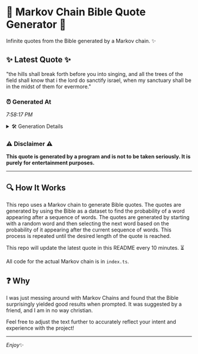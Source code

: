 # 📖 Markov Chain Bible Quote Generator 📖

Infinite quotes from the Bible generated by a Markov chain. ✨

## ✨ Latest Quote ✨
"the hills shall break forth before you into singing, and all the trees of the field shall know that i the lord do sanctify israel, when my sanctuary shall be in the midst of them for evermore."

### ⏰ Generated At
*7:58:17 PM*

<details>
    <summary>🛠️ Generation Details</summary>
    <p>
        <strong>🌱 Seed:</strong> the<br>
        <strong>🔄 Iterations:</strong> 36<br>
        <strong>📜 Context History:</strong><br>[ the ]: hills<br>[ the, hills ]: shall<br>[ the, hills, shall ]: break<br>[ the, hills, shall, break ]: forth<br>[ the, hills, shall, break, forth ]: before<br>[ the, hills, shall, break, forth, before ]: you<br>[ hills, shall, break, forth, before, you ]: into<br>[ shall, break, forth, before, you, into ]: singing,<br>[ break, forth, before, you, into, singing, ]: and<br>[ forth, before, you, into, singing,, and ]: all<br>[ before, you, into, singing,, and, all ]: the<br>[ you, into, singing,, and, all, the ]: trees<br>[ into, singing,, and, all, the, trees ]: of<br>[ singing,, and, all, the, trees, of ]: the<br>[ and, all, the, trees, of, the ]: field<br>[ all, the, trees, of, the, field ]: shall<br>[ the, trees, of, the, field, shall ]: know<br>[ trees, of, the, field, shall, know ]: that<br>[ of, the, field, shall, know, that ]: i<br>[ the, field, shall, know, that, i ]: the<br>[ field, shall, know, that, i, the ]: lord<br>[ shall, know, that, i, the, lord ]: do<br>[ know, that, i, the, lord, do ]: sanctify<br>[ that, i, the, lord, do, sanctify ]: israel,<br>[ i, the, lord, do, sanctify, israel, ]: when<br>[ the, lord, do, sanctify, israel,, when ]: my<br>[ lord, do, sanctify, israel,, when, my ]: sanctuary<br>[ do, sanctify, israel,, when, my, sanctuary ]: shall<br>[ sanctify, israel,, when, my, sanctuary, shall ]: be<br>[ israel,, when, my, sanctuary, shall, be ]: in<br>[ when, my, sanctuary, shall, be, in ]: the<br>[ my, sanctuary, shall, be, in, the ]: midst<br>[ sanctuary, shall, be, in, the, midst ]: of<br>[ shall, be, in, the, midst, of ]: them<br>[ be, in, the, midst, of, them ]: for<br>[ in, the, midst, of, them, for ]: evermore.<br>
    </p>
</details>

### ⚠️ Disclaimer ⚠️
**This quote is generated by a program and is not to be taken seriously. It is purely for entertainment purposes.**

---

## 🔍 How It Works

This repo uses a Markov chain to generate Bible quotes. The quotes are generated by using the Bible as a dataset to find the probability of a word appearing after a sequence of words. The quotes are generated by starting with a random word and then selecting the next word based on the probability of it appearing after the current sequence of words. This process is repeated until the desired length of the quote is reached.

This repo will update the latest quote in this README every 10 minutes. ⏳

All code for the actual Markov chain is in `index.ts`.

## ❓ Why

I was just messing around with Markov Chains and found that the Bible surprisingly yielded good results when prompted. 
It was suggested by a friend, and I am in no way christian.

Feel free to adjust the text further to accurately reflect your intent and experience with the project!

---

*Enjoy*✨
